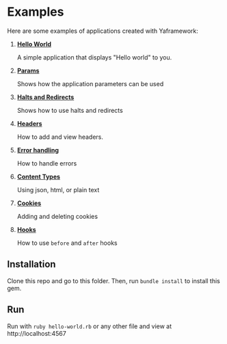 # Examples

Here are some examples of applications created with Yaframework:

1. [**Hello World**](https://github.com/maxbarsukov/yaframework/blob/master/examples/hello_world.rb)

   A simple application that displays "Hello world" to you.


2. [**Params**](https://github.com/maxbarsukov/yaframework/blob/master/examples/params.rb)

   Shows how the application parameters can be used


3. [**Halts and Redirects**](https://github.com/maxbarsukov/yaframework/blob/master/examples/halts_and_redirects.rb)

   Shows how to use halts and redirects


4. [**Headers**](https://github.com/maxbarsukov/yaframework/blob/master/examples/headers.rb)

   How to add and view headers.


5. [**Error handling**](https://github.com/maxbarsukov/yaframework/blob/master/examples/error_handling.rb)

   How to handle errors


6. [**Content Types**](https://github.com/maxbarsukov/yaframework/blob/master/examples/content_types.rb)

   Using json, html, or plain text


7. [**Cookies**](https://github.com/maxbarsukov/yaframework/blob/master/examples/cookies.rb)

   Adding and deleting cookies


8. [**Hooks**](https://github.com/maxbarsukov/yaframework/blob/master/examples/before_after_hooks.rb)

   How to use `before` and `after` hooks


## Installation

Clone this repo and go to this folder.
Then, run `bundle install` to install this gem.

## Run

Run with `ruby hello-world.rb` or any other file and view at http://localhost:4567
